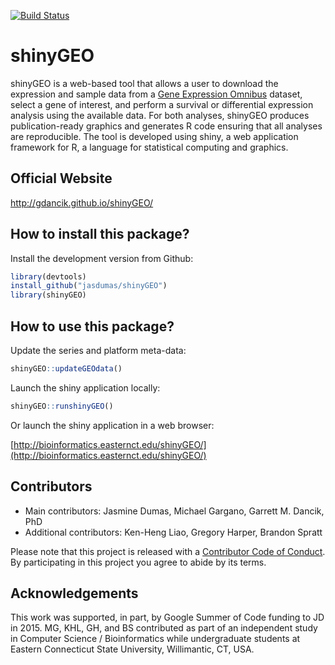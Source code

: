 [![Build Status](https://travis-ci.org/jasdumas/shinyGEO.svg?branch=master)](https://travis-ci.org/jasdumas/shinyGEO)

# shinyGEO
shinyGEO is a web-based tool that allows a user to download the expression and sample data from a [Gene Expression Omnibus](http://www.ncbi.nlm.nih.gov/geo/browse/) dataset, select a gene of interest, and perform a survival or differential expression analysis using the available data. For both analyses, shinyGEO produces publication-ready graphics and generates R code ensuring that all analyses are reproducible. The tool is developed using shiny, a web application framework for R, a language for statistical computing and graphics.

## Official Website
http://gdancik.github.io/shinyGEO/

## How to install this package?

Install the development version from Github:

```r
library(devtools)
install_github("jasdumas/shinyGEO")
library(shinyGEO)
```

## How to use this package?

Update the series and platform meta-data:

```r
shinyGEO::updateGEOdata()
```

Launch the shiny application locally:

```r
shinyGEO::runshinyGEO()
```

Or launch the shiny application in a web browser:

[http://bioinformatics.easternct.edu/shinyGEO/](http://bioinformatics.easternct.edu/shinyGEO/)

## Contributors
- Main contributors: Jasmine Dumas, Michael Gargano, Garrett M. Dancik, PhD
- Additional contributors: Ken-Heng Liao, Gregory Harper, Brandon Spratt

Please note that this project is released with a [Contributor Code of Conduct](CONDUCT.md). By participating in this project you agree to abide by its terms.

## Acknowledgements
This work was supported, in part, by Google Summer of Code funding to JD in 2015. MG, KHL, GH, and BS contributed as part of an independent study in Computer Science / Bioinformatics while undergraduate students at Eastern Connecticut State University, Willimantic, CT,  USA.


